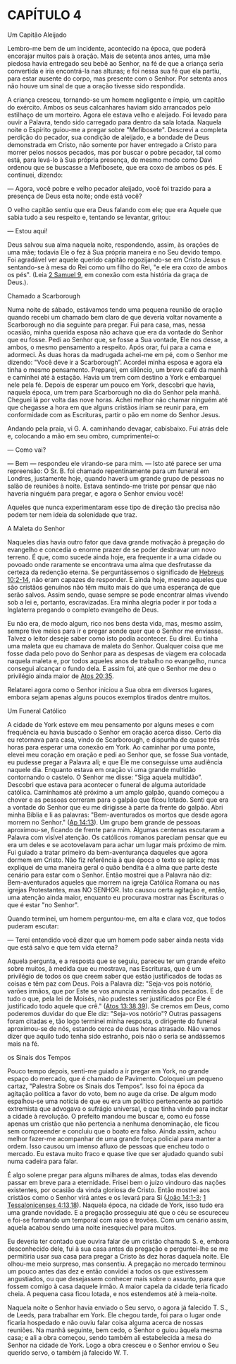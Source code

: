 # CAPÍTULO 4 

Um Capitão Aleijado

Lembro-me bem de um incidente, acontecido na época, que poderá encorajar muitos pais à oração. Mais de setenta anos antes, uma mãe piedosa havia entregado seu bebê ao Senhor, na fé de que a criança seria convertida e iria encontrá-la nas alturas; e foi nessa sua fé que ela partiu, para estar ausente do corpo, mas presente com o Senhor. Por setenta anos não houve um sinal de que a oração tivesse sido respondida.

A criança cresceu, tornando-se um homem negligente e ímpio, um capitão do exército. Ambos os seus calcanhares haviam sido arrancados pelo estilhaço de um morteiro. Agora ele estava velho e aleijado. Foi levado para ouvir a Palavra, tendo sido carregado para dentro da sala lotada. Naquela noite o Espírito guiou-me a pregar sobre &quot;Mefibosete&quot;. Descrevi a completa perdição do pecador, sua condição de aleijado, e a bondade de Deus demonstrada em Cristo, não somente por haver entregado a Cristo para morrer pelos nossos pecados, mas por buscar o pobre pecador, tal como está, para levá-lo à Sua própria presença, do mesmo modo como Davi ordenou que se buscasse a Mefibosete, que era coxo de ambos os pés. E continuei, dizendo:

— Agora, você pobre e velho pecador aleijado, você foi trazido para a presença de Deus esta noite; onde está você?

O velho capitão sentiu que era Deus falando com ele; que era Aquele que sabia tudo a seu respeito e, tentando se levantar, gritou:

— Estou aqui!

Deus salvou sua alma naquela noite, respondendo, assim, às orações de uma mãe; todavia Ele o fez à Sua própria maneira e no Seu devido tempo. Foi agradável ver aquele querido capitão regozijando-se em Cristo Jesus e sentando-se à mesa do Rei como um filho do Rei, &quot;e ele era coxo de ambos os pés&quot;. (Leia [2 Samuel 9](http://bibliaonline.com.br/acf/2sm/9), em conexão com esta história da graça de Deus.).

Chamado a Scarborough

Numa noite de sábado, estávamos tendo uma pequena reunião de oração quando recebi um chamado bem claro de que deveria voltar novamente a Scarborough no dia seguinte para pregar. Fui para casa, mas, nessa ocasião, minha querida esposa não achava que era da vontade do Senhor que eu fosse. Pedi ao Senhor que, se fosse a Sua vontade, Ele nos desse, a ambos, o mesmo pensamento a respeito. Após orar, fui para a cama e adormeci. Às duas horas da madrugada achei-me em pé, com o Senhor me dizendo: &quot;Você deve ir a Scarborough”. Acordei minha esposa e agora ela tinha o mesmo pensamento. Preparei, em silêncio, um breve café da manhã e caminhei até à estação. Havia um trem com destino a York e embarquei nele pela fé. Depois de esperar um pouco em York, descobri que havia, naquela época, um trem para Scarborough no dia do Senhor pela manhã. Cheguei lá por volta das nove horas. Achei melhor não chamar ninguém até que chegasse a hora em que alguns cristãos iriam se reunir para, em conformidade com as Escrituras, partir o pão em nome do Senhor Jesus.

Andando pela praia, vi G. A. caminhando devagar, cabisbaixo. Fui atrás dele e, colocando a mão em seu ombro, cumprimentei-o:

— Como vai?

— Bem — respondeu ele virando-se para mim. — Isto até parece ser uma repreensão: O Sr. B. foi chamado repentinamente para um funeral em Londres, justamente hoje, quando haverá um grande grupo de pessoas no salão de reuniões à noite. Estava sentindo-me triste por pensar que não haveria ninguém para pregar, e agora o Senhor enviou você!

Aqueles que nunca experimentaram esse tipo de direção tão precisa não podem ter nem ideia da solenidade que traz.

A Maleta do Senhor

Naqueles dias havia outro fator que dava grande motivação à pregação do evangelho e concedia o enorme prazer de se poder desbravar um novo terreno. É que, como sucede ainda hoje, era frequente ir a uma cidade ou povoado onde raramente se encontrava uma alma que desfrutasse da certeza da redenção eterna. Se perguntássemos o significado de [Hebreus 10:2-14](http://bibliaonline.com.br/acf/hb/10/2-14), não eram capazes de responder. E ainda hoje, mesmo aqueles que são cristãos genuínos não têm muito mais do que uma esperança de que serão salvos. Assim sendo, quase sempre se pode encontrar almas vivendo sob a lei e, portanto, escravizadas. Era minha alegria poder ir por toda a Inglaterra pregando o completo evangelho de Deus.

Eu não era, de modo algum, rico nos bens desta vida, mas, mesmo assim, sempre tive meios para ir e pregar aonde quer que o Senhor me enviasse. Talvez o leitor deseje saber como isto podia acontecer. Eu direi. Eu tinha uma maleta que eu chamava de maleta do Senhor. Qualquer coisa que me fosse dada pelo povo do Senhor para as despesas de viagem era colocada naquela maleta e, por todos aqueles anos de trabalho no evangelho, nunca consegui alcançar o fundo dela. E assim foi, até que o Senhor me deu o privilégio ainda maior de [Atos 20:35](http://bibliaonline.com.br/acf/atos/20/35).

Relatarei agora como o Senhor iniciou a Sua obra em diversos lugares, embora sejam apenas alguns poucos exemplos tirados dentre muitos.

Um Funeral Católico

A cidade de York esteve em meu pensamento por alguns meses e com frequência eu havia buscado o Senhor em oração acerca disso. Certo dia eu retornava para casa, vindo de Scarborough, e dispunha de quase três horas para esperar uma conexão em York. Ao caminhar por uma ponte, elevei meu coração em oração e pedi ao Senhor que, se fosse Sua vontade, eu pudesse pregar a Palavra ali; e que Ele me conseguisse uma audiência naquele dia. Enquanto estava em oração vi uma grande multidão contornando o castelo. O Senhor me disse: &quot;Siga aquela multidão”. Descobri que estava para acontecer o funeral de alguma autoridade católica. Caminhamos até próximo a um amplo galpão, quando começou a chover e as pessoas correram para o galpão que ficou lotado. Senti que era a vontade do Senhor que eu me dirigisse à parte da frente do galpão. Abri minha Bíblia e li as palavras: &quot;Bem-aventurados os mortos que desde agora morrem no Senhor.&quot; ([Ap 14:13](http://bibliaonline.com.br/acf/ap/14/13)). Um grupo bem grande de pessoas aproximou-se, ficando de frente para mim. Algumas centenas escutaram a Palavra com visível atenção. Os católicos romanos pareciam pensar que eu era um deles e se acotovelavam para achar um lugar mais próximo de mim. Fui guiado a tratar primeiro da bem-aventurança daqueles que agora dormem em Cristo. Não fiz referência à que época o texto se aplica; mas expliquei de uma maneira geral o quão bendita é a alma que parte deste cenário para estar com o Senhor. Então mostrei que a Palavra não diz: Bem-aventurados aqueles que morrem na igreja Católica Romana ou nas igrejas Protestantes, mas NO SENHOR. Isto causou certa agitação e, então, uma atenção ainda maior, enquanto eu procurava mostrar nas Escrituras o que é estar &quot;no Senhor&quot;.

Quando terminei, um homem perguntou-me, em alta e clara voz, que todos puderam escutar:

— Terei entendido você dizer que um homem pode saber ainda nesta vida que está salvo e que tem vida eterna?

Aquela pergunta, e a resposta que se seguiu, pareceu ter um grande efeito sobre muitos, à medida que eu mostrava, nas Escrituras, que é um privilégio de todos os que creem saber que estão justificados de todas as coisas e têm paz com Deus. Pois a Palavra diz: &quot;Seja-vos pois notório, varões irmãos, que por Este se vos anuncia a remissão dos pecados. E de tudo o que, pela lei de Moisés, não pudestes ser justificados por Ele é justificado todo aquele que crê.&quot; ([Atos 13:38,39](http://bibliaonline.com.br/acf/atos/13/38,39)). Se cremos em Deus, como poderemos duvidar do que Ele diz: &quot;Seja-vos notório&quot;? Outras passagens foram citadas e, tão logo terminei minha resposta, o dirigente do funeral aproximou-se de nós, estando cerca de duas horas atrasado. Não vamos dizer que aquilo tudo tenha sido estranho, pois não o seria se andássemos mais na fé.

os Sinais dos Tempos

Pouco tempo depois, senti-me guiado a ir pregar em York, no grande espaço do mercado, que é chamado de Pavimento. Coloquei um pequeno cartaz, &quot;Palestra Sobre os Sinais dos Tempos”. Isso foi na época da agitação política a favor do voto, bem no auge da crise. De algum modo espalhou-se uma notícia de que eu era um político pertencente ao partido extremista que advogava o sufrágio universal, e que tinha vindo para incitar a cidade à revolução. O prefeito mandou me buscar e, como eu fosse apenas um cristão que não pertencia a nenhuma denominação, ele ficou sem compreender e concluiu que o boato era falso. Ainda assim, achou melhor fazer-me acompanhar de uma grande força policial para manter a ordem. Isso causou um imenso afluxo de pessoas que encheu todo o mercado. Eu estava muito fraco e quase tive que ser ajudado quando subi numa cadeira para falar.

É algo solene pregar para alguns milhares de almas, todas elas devendo passar em breve para a eternidade. Frisei bem o juízo vindouro das nações existentes, por ocasião da vinda gloriosa de Cristo. Então mostrei aos cristãos como o Senhor virá antes e os levará para Si ([João 14:1-3](http://bibliaonline.com.br/acf/jo/14/1-3); [1 Tessalonicenses 4:13,18](http://bibliaonline.com.br/acf/1ts/4/13,18)). Naquela época, na cidade de York, isso tudo era uma grande novidade. E a pregação prosseguiu até que o céu se escureceu e foi-se formando um temporal com raios e trovões. Com um cenário assim, aquela acabou sendo uma noite inesquecível para muitos.

Eu deveria ter contado que ouvira falar de um cristão chamado S. e, embora desconhecido dele, fui à sua casa antes da pregação e perguntei-lhe se me permitiria usar sua casa para pregar a Cristo às dez horas daquela noite. Ele olhou-me meio surpreso, mas consentiu. A pregação no mercado terminou um pouco antes das dez e então convidei a todos os que estivessem angustiados, ou que desejassem conhecer mais sobre o assunto, para que fossem comigo à casa daquele irmão. A maior capela da cidade teria ficado cheia. A pequena casa ficou lotada, e nos estendemos até à meia-noite.

Naquela noite o Senhor havia enviado o Seu servo, o agora já falecido T. S., de Leeds, para trabalhar em York. Ele chegou tarde, foi para o lugar onde ficaria hospedado e não ouviu falar coisa alguma acerca de nossas reuniões. Na manhã seguinte, bem cedo, o Senhor o guiou àquela mesma casa; e ali a obra começou, sendo também ali estabelecida a mesa do Senhor na cidade de York. Logo a obra cresceu e o Senhor enviou o Seu querido servo, o também já falecido W. T.